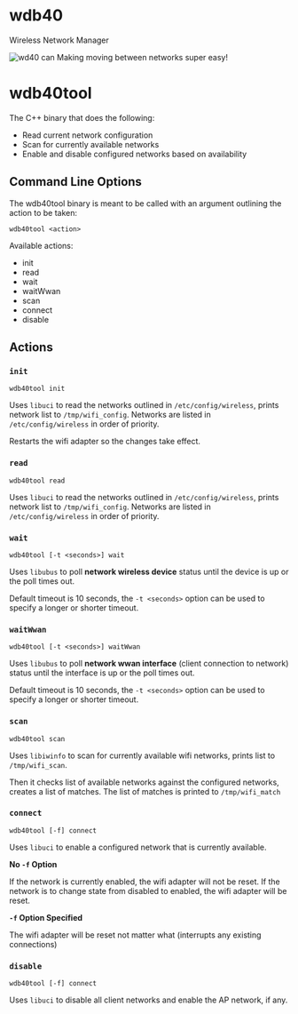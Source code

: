 # wdb40
Wireless Network Manager

![wd40 can](http://wd40.com/img/wd-40-smart-straw-voc-12oz_straw_up_right.png)
Making moving between networks super easy!

# wdb40tool

The C++ binary that does the following:
* Read current network configuration
* Scan for currently available networks
* Enable and disable configured networks based on availability

## Command Line Options

The wdb40tool binary is meant to be called with an argument outlining the action to be taken:
```
wdb40tool <action>
```

Available actions:
* init
* read
* wait
* waitWwan
* scan
* connect
* disable

## Actions

### `init`
```
wdb40tool init
```

Uses `libuci` to read the networks outlined in `/etc/config/wireless`, prints network list to `/tmp/wifi_config`. Networks are listed in `/etc/config/wireless` in order of priority.

Restarts the wifi adapter so the changes take effect.

### `read`
```
wdb40tool read
```

Uses `libuci` to read the networks outlined in `/etc/config/wireless`, prints network list to `/tmp/wifi_config`. Networks are listed in `/etc/config/wireless` in order of priority.


### `wait`
```
wdb40tool [-t <seconds>] wait
```

Uses `libubus` to poll **network wireless device** status until the device is up or the poll times out.

Default timeout is 10 seconds, the `-t <seconds>` option can be used to specify a longer or shorter timeout.


### `waitWwan`
```
wdb40tool [-t <seconds>] waitWwan
```

Uses `libubus` to poll **network wwan interface** (client connection to network) status until the interface is up or the poll times out.

Default timeout is 10 seconds, the `-t <seconds>` option can be used to specify a longer or shorter timeout.


### `scan`
```
wdb40tool scan
```

Uses `libiwinfo` to scan for currently available wifi networks, prints list to `/tmp/wifi_scan`.

Then it checks list of available networks against the configured networks, creates a list of matches. The list of matches is printed to `/tmp/wifi_match`


### `connect`
```
wdb40tool [-f] connect
```

Uses `libuci` to enable a configured network that is currently available. 

**No `-f` Option**

If the network is currently enabled, the wifi adapter will not be reset.
If the network is to change state from disabled to enabled, the wifi adapter will be reset.

**`-f` Option Specified**

The wifi adapter will be reset not matter what (interrupts any existing connections)


### `disable`
```
wdb40tool [-f] connect
```

Uses `libuci` to disable all client networks and enable the AP network, if any.

